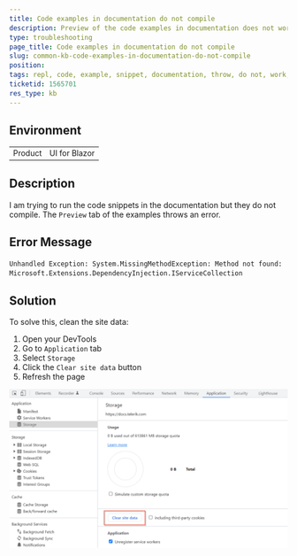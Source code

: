 ```yaml
---
title: Code examples in documentation do not compile
description: Preview of the code examples in documentation does not work
type: troubleshooting
page_title: Code examples in documentation do not compile
slug: common-kb-code-examples-in-documentation-do-not-compile
position: 
tags: repl, code, example, snippet, documentation, throw, do not, work, compile
ticketid: 1565701
res_type: kb
---
```


## Environment

<table>
    <tbody>
        <tr>
            <td>Product</td>
            <td>UI for Blazor</td>
        </tr>
    </tbody>
</table>


## Description

I am trying to run the code snippets in the documentation but they do not compile. The `Preview` tab of the examples throws an error.


## Error Message

`Unhandled Exception: System.MissingMethodException: Method not found: Microsoft.Extensions.DependencyInjection.IServiceCollection`


## Solution

To solve this, clean the site data:

1. Open your DevTools
1. Go to `Application` tab
1. Select `Storage`
1. Click the `Clear site data` button
1. Refresh the page

![](images/clear-site-data.png)